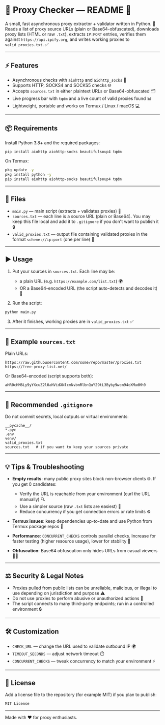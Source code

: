 # 📡 Proxy Checker — README 📝

A small, fast asynchronous proxy extractor + validator written in Python. 🐍
Reads a list of proxy source URLs (plain or Base64-obfuscated), downloads proxy lists (HTML or raw `.txt`), extracts `IP:PORT` entries, verifies them against `https://api.ipify.org`, and writes working proxies to `valid_proxies.txt`. ✅

---

## ⚡ Features

* Asynchronous checks with `aiohttp` and `aiohttp_socks` 🚀
* Supports HTTP, SOCKS4 and SOCKS5 checks 🌐
* Accepts `sources.txt` in either plaintext URLs or Base64-obfuscated 🗂️
* Live progress bar with `tqdm` and a live count of valid proxies found 📊
* Lightweight, portable and works on Termux / Linux / macOS 💻

---

## 📦 Requirements

Install Python 3.8+ and the required packages:

```bash
pip install aiohttp aiohttp-socks beautifulsoup4 tqdm
```

On Termux:

```bash
pkg update -y
pkg install python -y
pip install aiohttp aiohttp-socks beautifulsoup4 tqdm
```

---

## 📂 Files

* `main.py` — main script (extracts + validates proxies) 📝
* `sources.txt` — each line is a source URL (plain or Base64). You may keep this file local and add it to `.gitignore` if you don't want to publish it 🔒
* `valid_proxies.txt` — output file containing validated proxies in the format `scheme://ip:port` (one per line) 📜

---

## ▶️ Usage

1. Put your sources in `sources.txt`. Each line may be:

   * a plain URL (e.g. `https://example.com/list.txt`) 🌍
   * OR a Base64-encoded URL (the script auto-detects and decodes it) 🔐

2. Run the script:

```bash
python main.py
```

3. After it finishes, working proxies are in `valid_proxies.txt` ✅

---

## 📝 Example `sources.txt`

Plain URLs:

```
https://raw.githubusercontent.com/some/repo/master/proxies.txt
https://free-proxy-list.net/
```

Or Base64-encoded (script supports both):

```
aHR0cHM6Ly9yYXcuZ2l0aHVidXNlcmNvbnRlbnQuY29tL3Byby9wcm94eXMudHh0
```

---

## 🚫 Recommended `.gitignore`

Do not commit secrets, local outputs or virtual environments:

```
__pycache__/
*.pyc
.env
venv/
valid_proxies.txt
sources.txt   # if you want to keep your sources private
```

---

## 💡 Tips & Troubleshooting

* **Empty results**: many public proxy sites block non-browser clients 🌐. If you get 0 candidates:

  * Verify the URL is reachable from your environment (curl the URL manually) 🔍
  * Use a simpler source (raw `.txt` lists are easiest) 📄
  * Reduce concurrency if you get connection errors or rate limits ⚙️

* **Termux issues**: keep dependencies up-to-date and use Python from Termux package repos 🐧

* **Performance**: `CONCURRENT_CHECKS` controls parallel checks. Increase for faster testing (higher resource usage), lower for stability 🔧

* **Obfuscation**: Base64 obfuscation only hides URLs from casual viewers 🕵️‍♂️

---

## ⚖️ Security & Legal Notes

* Proxies pulled from public lists can be unreliable, malicious, or illegal to use depending on jurisdiction and purpose ⚠️
* Do not use proxies to perform abusive or unauthorized actions 🚫
* The script connects to many third-party endpoints; run in a controlled environment 🔒

---

## 🛠️ Customization

* `CHECK_URL` — change the URL used to validate outbound IP 🌍
* `TIMEOUT_SECONDS` — adjust network timeout ⏱️
* `CONCURRENT_CHECKS` — tweak concurrency to match your environment ⚡

---

## 📜 License

Add a license file to the repository (for example MIT) if you plan to publish:

```
MIT License
```

---

Made with ❤️ for proxy enthusiasts.
